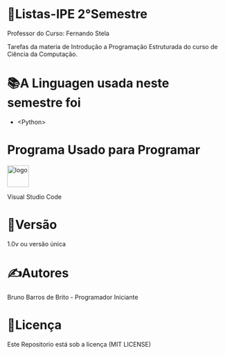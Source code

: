 <!DOCTYPE html>
<html lang="en">
<head>
    <meta charset="UTF-8">
    <meta name="viewport" content="width=device-width, initial-scale=1.0">
</head>
<body>
    <h1>💾Listas-IPE 2°Semestre</h1>
    <p>Professor do Curso: Fernando Stela</p>
    <p>Tarefas da materia de Introdução a Programação Estruturada do curso de Ciência da Computação.</p>
    <h1>📚A Linguagen usada neste semestre foi</h1>
    <ul>
        <li>&lt;Python&gt;</li>
    </ul>
    <h1>Programa Usado para Programar</h1>
    <img src="https://code.visualstudio.com/assets/apple-touch-icon.png" alt="logo" width="50" height="50"><p>Visual Studio Code</p>   
    <h1>📍Versão</h1>
    <p>1.0v ou versão única</p>
    <h1>✍️Autores</h1>
    <p>Bruno Barros de Brito - Programador Iniciante</p>
    <h1>📝Licença</h1>
    <p>Este Repositorio está sob a licença (MIT LICENSE)</p>
</body>
</html>
